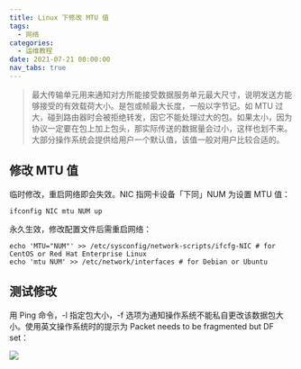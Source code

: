 ```yaml
---
title: Linux 下修改 MTU 值
tags:
  - 网络
categories:
  - 运维教程
date: 2021-07-21 00:00:00
nav_tabs: true
---
```


> 最大传输单元用来通知对方所能接受数据服务单元最大尺寸，说明发送方能够接受的有效载荷大小。是包或帧最大长度，一般以字节记。如 MTU 过大，碰到路由器时会被拒绝转发，因它不能处理过大的包。如果太小，因为协议一定要在包上加上包头，那实际传送的数据量会过小，这样也划不来。大部分操作系统会提供给用户一个默认值，该值一般对用户比较合适的。

<!-- more -->

## 修改 MTU 值

临时修改，重启网络即会失效。NIC 指网卡设备「下同」NUM 为设置 MTU 值：

```
ifconfig NIC mtu NUM up
```

永久生效，修改配置文件后需重启网络：

```
echo 'MTU="NUM"' >> /etc/sysconfig/network-scripts/ifcfg-NIC # for CentOS or Red Hat Enterprise Linux
echo 'mtu NUM' >> /etc/network/interfaces # for Debian or Ubuntu
```

## 测试修改

用 Ping 命令，-l 指定包大小，-f 选项为通知操作系统不能私自更改该数据包大小。使用英文操作系统时的提示为 Packet needs to be fragmented but DF set：

![](https://cdn.dusays.com/2021/07/364-1.jpg)
